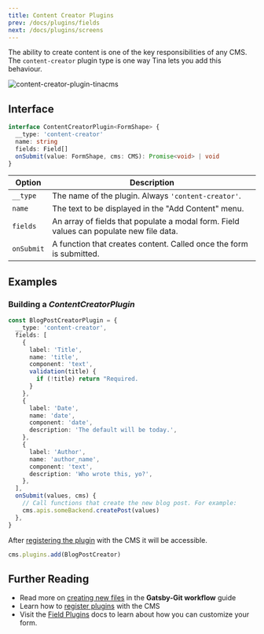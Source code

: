 ```yaml
---
title: Content Creator Plugins
prev: /docs/plugins/fields
next: /docs/plugins/screens
---
```


The ability to create content is one of the key responsibilities of any CMS. The `content-creator` plugin type is one way Tina lets you add this behaviour.

![content-creator-plugin-tinacms](/img/content-creator-ex.jpg)

## Interface

```ts
interface ContentCreatorPlugin<FormShape> {
  __type: 'content-creator'
  name: string
  fields: Field[]
  onSubmit(value: FormShape, cms: CMS): Promise<void> | void
}
```

| Option     | Description                                                                             |
| ---------- | --------------------------------------------------------------------------------------- |
| `__type`   | The name of the plugin. Always `'content-creator'`.                                     |
| `name`     | The text to be displayed in the "Add Content" menu.                                     |
| `fields`   | An array of fields that populate a modal form. Field values can populate new file data. |
| `onSubmit` | A function that creates content. Called once the form is submitted.                     |

## Examples

### Building a _ContentCreatorPlugin_

```ts
const BlogPostCreatorPlugin = {
  __type: 'content-creator',
  fields: [
    {
      label: 'Title',
      name: 'title',
      component: 'text',
      validation(title) {
        if (!title) return "Required.
      }
    },
    {
      label: 'Date',
      name: 'date',
      component: 'date',
      description: 'The default will be today.',
    },
    {
      label: 'Author',
      name: 'author_name',
      component: 'text',
      description: 'Who wrote this, yo?',
    },
  ],
  onSubmit(values, cms) {
    // Call functions that create the new blog post. For example:
    cms.apis.someBackend.createPost(values)
  },
}
```

After [registering the plugin](/docs/plugins#adding-plugins) with the CMS it will be accessible.

```ts
cms.plugins.add(BlogPostCreator)
```

## Further Reading

- Read more on [creating new files](/guides/gatsby/git/create-new-files) in the **Gatsby-Git workflow** guide
- Learn how to [register plugins](/docs/plugins#adding-plugins) with the CMS
- Visit the [Field Plugins](/docs/plugins/fields) docs to learn about how you can customize your form.
